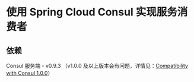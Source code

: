 # 使用 Spring Cloud Consul 实现服务消费者
  
## 依赖
Consul 服务端 - v0.9.3 （v1.0.0 及以上版本会有问题，详情见：[Compatibility with Consul 1.0.0](https://github.com/spring-cloud/spring-cloud-consul/issues/365)）
